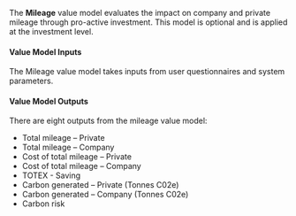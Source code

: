 
The **Mileage** value model evaluates the impact on company and private mileage through pro-active investment. This model is optional and is applied at the investment level. 

#### Value Model Inputs

The Mileage value model takes inputs from user questionnaires and system parameters.

#### Value Model Outputs

There are eight outputs from the mileage value model:
- Total mileage – Private
- Total mileage – Company
- Cost of total mileage – Private
- Cost of total mileage – Company
- TOTEX - Saving
- Carbon generated – Private (Tonnes C02e)
- Carbon generated – Company (Tonnes C02e)
- Carbon risk

